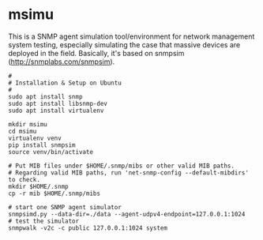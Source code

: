 # msimu
This is a SNMP agent simulation tool/environment for network management system testing, especially simulating the case that massive devices are deployed in the field. Basically, it's based on snmpsim (http://snmplabs.com/snmpsim).

```
#
# Installation & Setup on Ubuntu
#
sudo apt install snmp
sudo apt install libsnmp-dev
sudo apt install virtualenv

mkdir msimu
cd msimu
virtualenv venv
pip install snmpsim
source venv/bin/activate

# Put MIB files under $HOME/.snmp/mibs or other valid MIB paths.
# Regarding valid MIB paths, run 'net-snmp-config --default-mibdirs' to check.
mkdir $HOME/.snmp
cp -r mib $HOME/.snmp/mibs

# start one SNMP agent simulator
snmpsimd.py --data-dir=./data --agent-udpv4-endpoint=127.0.0.1:1024
# test the simulator
snmpwalk -v2c -c public 127.0.0.1:1024 system
```
